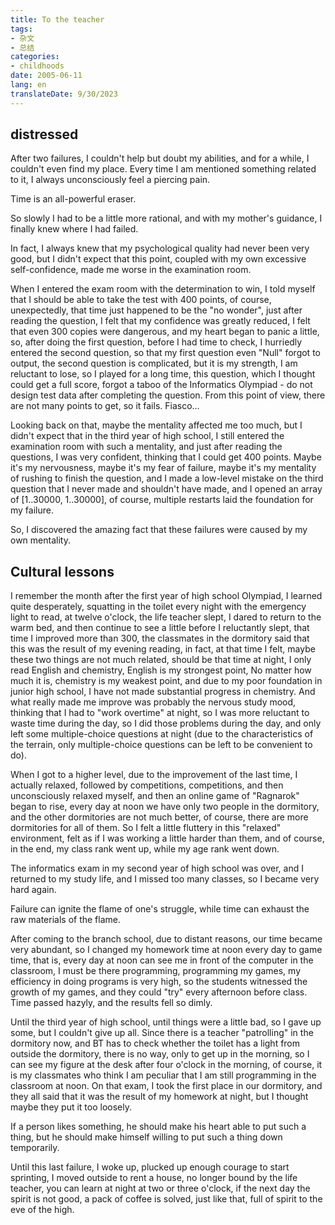 ```yaml
---
title: To the teacher
tags:
- 杂文
- 总结
categories:
- childhoods
date: 2005-06-11
lang: en
translateDate: 9/30/2023
---
```


## distressed

After two failures, I couldn't help but doubt my abilities, and for a while, I couldn't even find my place. Every time I am mentioned something related to it, I always unconsciously feel a piercing pain.

Time is an all-powerful eraser.

So slowly I had to be a little more rational, and with my mother's guidance, I finally knew where I had failed.

In fact, I always knew that my psychological quality had never been very good, but I didn't expect that this point, coupled with my own excessive self-confidence, made me worse in the examination room.

When I entered the exam room with the determination to win, I told myself that I should be able to take the test with 400 points, of course, unexpectedly, that time just happened to be the "no wonder", just after reading the question, I felt that my confidence was greatly reduced, I felt that even 300 copies were dangerous, and my heart began to panic a little, so, after doing the first question, before I had time to check, I hurriedly entered the second question, so that my first question even "Null" forgot to output, the second question is complicated, but it is my strength, I am reluctant to lose, so I played for a long time, this question, which I thought could get a full score, forgot a taboo of the Informatics Olympiad - do not design test data after completing the question. From this point of view, there are not many points to get, so it fails. Fiasco...

Looking back on that, maybe the mentality affected me too much, but I didn't expect that in the third year of high school, I still entered the examination room with such a mentality, and just after reading the questions, I was very confident, thinking that I could get 400 points. Maybe it's my nervousness, maybe it's my fear of failure, maybe it's my mentality of rushing to finish the question, and I made a low-level mistake on the third question that I never made and shouldn't have made, and I opened an array of [1..30000, 1..30000], of course, multiple restarts laid the foundation for my failure.

So, I discovered the amazing fact that these failures were caused by my own mentality.

## Cultural lessons

I remember the month after the first year of high school Olympiad, I learned quite desperately, squatting in the toilet every night with the emergency light to read, at twelve o'clock, the life teacher slept, I dared to return to the warm bed, and then continue to see a little before I reluctantly slept, that time I improved more than 300, the classmates in the dormitory said that this was the result of my evening reading, in fact, at that time I felt, maybe these two things are not much related, should be that time at night, I only read English and chemistry, English is my strongest point, No matter how much it is, chemistry is my weakest point, and due to my poor foundation in junior high school, I have not made substantial progress in chemistry. And what really made me improve was probably the nervous study mood, thinking that I had to "work overtime" at night, so I was more reluctant to waste time during the day, so I did those problems during the day, and only left some multiple-choice questions at night (due to the characteristics of the terrain, only multiple-choice questions can be left to be convenient to do).

When I got to a higher level, due to the improvement of the last time, I actually relaxed, followed by competitions, competitions, and then unconsciously relaxed myself, and then an online game of "Ragnarok" began to rise, every day at noon we have only two people in the dormitory, and the other dormitories are not much better, of course, there are more dormitories for all of them. So I felt a little fluttery in this "relaxed" environment, felt as if I was working a little harder than them, and of course, in the end, my class rank went up, while my age rank went down.

The informatics exam in my second year of high school was over, and I returned to my study life, and I missed too many classes, so I became very hard again.

Failure can ignite the flame of one's struggle, while time can exhaust the raw materials of the flame.

After coming to the branch school, due to distant reasons, our time became very abundant, so I changed my homework time at noon every day to game time, that is, every day at noon can see me in front of the computer in the classroom, I must be there programming, programming my games, my efficiency in doing programs is very high, so the students witnessed the growth of my games, and they could "try" every afternoon before class. Time passed hazyly, and the results fell so dimly.

Until the third year of high school, until things were a little bad, so I gave up some, but I couldn't give up all. Since there is a teacher "patrolling" in the dormitory now, and BT has to check whether the toilet has a light from outside the dormitory, there is no way, only to get up in the morning, so I can see my figure at the desk after four o'clock in the morning, of course, it is my classmates who think I am peculiar that I am still programming in the classroom at noon. On that exam, I took the first place in our dormitory, and they all said that it was the result of my homework at night, but I thought maybe they put it too loosely.

If a person likes something, he should make his heart able to put such a thing, but he should make himself willing to put such a thing down temporarily.

Until this last failure, I woke up, plucked up enough courage to start sprinting, I moved outside to rent a house, no longer bound by the life teacher, you can learn at night at two or three o'clock, if the next day the spirit is not good, a pack of coffee is solved, just like that, full of spirit to the eve of the high.

